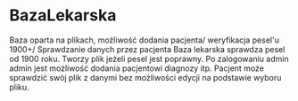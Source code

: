 # BazaLekarska
Baza oparta na plikach, możliwość dodania pacjenta/ weryfikacja pesel'u 1900+/ Sprawdzanie danych przez pacjenta
Baza lekarska sprawdza pesel od 1900 roku. Tworzy plik jeżeli pesel jest poprawny.
Po zalogowaniu admin admin jest możliwość dodania pacjentowi diagnozy itp.
Pacjent może sprawdzić swój plik z danymi bez możliwości edycji na podstawie wyboru pliku.
